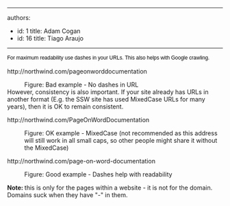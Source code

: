 

---
authors:
  - id: 1
    title: Adam Cogan
  - id: 16
    title: Tiago Araujo
---




<span class='intro'> <p><span style="color&#58;#000000;font-family&#58;verdana, sans-serif;font-size&#58;12px;line-height&#58;16.8px;">For maximum readability use dashes in your URLs. This also helps with Google crawling.</span></p> </span>

<p class="ssw15-rteElement-GreyBox">http&#58;//northwind.com/pageonworddocumentation</p><div><dd class="ssw15-rteElement-FigureBad"> Figure&#58; Bad example - No dashes in URL</dd> However, consistency is also important. If your site already has URLs in another format (E.g. the SSW site has used MixedCase URLs for many years), then it is OK to remain consistent.<span style="background-color&#58;#ffffff;"><br></span><p class="ssw15-rteElement-GreyBox">http&#58;//northwind.com/PageOnWordDocumentation</p></div><div><dd class="ssw15-rteElement-FigureNormal"> Figure&#58; OK example - MixedCase (not recommended as​ this address will still work in all small caps, so other&#160;people might share it without the MixedCase)</dd><div><p class="ssw15-rteElement-GreyBox">http&#58;//northwind.com/page-on-word-documentation</p></div><div><dd class="ssw15-rteElement-FigureGood">Figure&#58; Good example - Dashes help with readability </dd></div>
   <div><p class="ssw15-rteElement-P">
         <b>Note&#58;&#160;</b>this is only for the pages within a website - it is not for the domain. Domains suck when they have &quot;-&quot; in them.&#160;<br></p></div></div>


